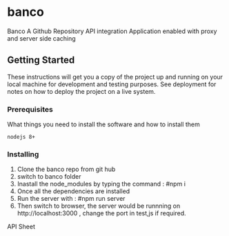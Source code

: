 # banco
Banco A Github Repository API integration Application enabled with proxy and server side caching

## Getting Started

These instructions will get you a copy of the project up and running on your local machine for development and testing purposes. See deployment for notes on how to deploy the project on a live system.

### Prerequisites

What things you need to install the software and how to install them

```
nodejs 8+

```

### Installing
1. Clone the banco repo from git hub 
2. switch to banco folder
3. Inastall the node_modules by typing the command : #npm i
4. Once all the dependencies are installed 
5. Run the server with : #npm run server 
6. Then switch to browser, the server would be runnning on http://localhost:3000 , change the port in test,js if required.

API Sheet

```

```
